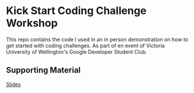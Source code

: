 # Kick Start Coding Challenge Workshop

This repo contains the code I used in an in person demonstration on how to get started with coding challenges.
As part of en event of Victoria University of Wellington's Google Developer Student Club. 

## Supporting Material
[Slides](https://docs.google.com/presentation/d/1_JggFghFm5asjGj3tPkbqz7RxwvYVESriCwhEKUTdDI/edit?usp=sharing)